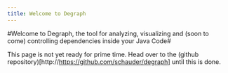 ```yaml
---
title: Welcome to Degraph
---
```

#Welcome to Degraph, the tool for analyzing, visualizing and (soon to come) controlling dependencies inside your Java Code#

This page is not yet ready for prime time. Head over to the (github repository)[http://https://github.com/schauder/degraph] until this is done.

 